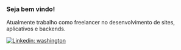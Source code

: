 ### Seja bem vindo!

Atualmente trabalho como freelancer no desenvolvimento de sites, aplicativos e backends. 

[![Linkedin: washington](https://img.shields.io/badge/-Linkedin-000000?style=flat-square&logo=linkedin&logoColor=white&link=https://www.linkedin.com/in/washingtonsr93/)](https://www.linkedin.com/in/washingtonsr93/)


<!--
**washington93/washington93** is a ✨ _special_ ✨ repository because its `README.md` (this file) appears on your GitHub profile.

Here are some ideas to get you started:

- 🔭 I’m currently working on ...
- 🌱 I’m currently learning ...
- 👯 I’m looking to collaborate on ...
- 🤔 I’m looking for help with ...
- 💬 Ask me about ...
- 📫 How to reach me: ...
- 😄 Pronouns: ...
- ⚡ Fun fact: ...
-->
